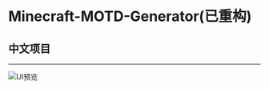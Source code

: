 # Minecraft-MOTD-Generator(已重构)  
## 中文项目
---
![UI预览](https://pluwu.ml/img/introduce_ui.png "UI预览")
